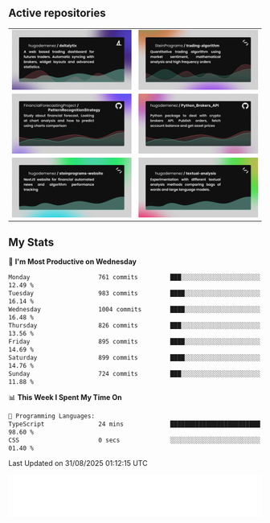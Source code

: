 ## Active repositories
|||
| ------------- | ------------- |
|[![Deltalytix](assets/deltalytix-preview.png)](https://github.com/hugodemenez/deltalytix)|[![Python Trading Algorithm](assets/base_python_architecture.png)](https://github.com/SteinPrograms/base-python-architecture)|
|[![Quantitative Prediction](assets/pattern_recognition_strategy.png)](https://github.com/FinancialForecastingProject/PatternRecognitionStrategy.git)|[![Broker SDK](assets/python_brokers_api.png)](https://github.com/hugodemenez/Python_Brokers_API)|
|[![NextJS Website](assets/steinprograms-website.png)](https://github.com/hugodemenez/steinprograms-website)|[![Textual](assets/textual-analysis.png)](https://github.com/hugodemenez/textual-analysis)|


## My Stats

<!--START_SECTION:waka-->
📅 **I'm Most Productive on Wednesday** 

```text
Monday                   761 commits         ███░░░░░░░░░░░░░░░░░░░░░░   12.49 % 
Tuesday                  983 commits         ████░░░░░░░░░░░░░░░░░░░░░   16.14 % 
Wednesday                1004 commits        ████░░░░░░░░░░░░░░░░░░░░░   16.48 % 
Thursday                 826 commits         ███░░░░░░░░░░░░░░░░░░░░░░   13.56 % 
Friday                   895 commits         ████░░░░░░░░░░░░░░░░░░░░░   14.69 % 
Saturday                 899 commits         ████░░░░░░░░░░░░░░░░░░░░░   14.76 % 
Sunday                   724 commits         ███░░░░░░░░░░░░░░░░░░░░░░   11.88 % 
```


📊 **This Week I Spent My Time On** 

```text
💬 Programming Languages: 
TypeScript               24 mins             █████████████████████████   98.60 % 
CSS                      0 secs              ░░░░░░░░░░░░░░░░░░░░░░░░░   01.40 % 
```


 Last Updated on 31/08/2025 01:12:15 UTC
<!--END_SECTION:waka-->

![Coding metrics](metrics.plugin.wakatime.svg)
